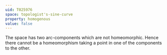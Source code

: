 ```yaml
---
uid: T025976
space: topologist's-sine-curve
property: homogenous
value: false
---
```

The space has two arc-components which are not homeomorphic. Hence there cannot be a homeomorphism taking a point in one of the components to the other.

